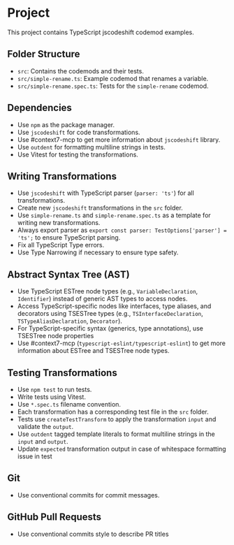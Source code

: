 # Project
This project contains TypeScript jscodeshift codemod examples.

## Folder Structure
- `src`: Contains the codemods and their tests.
- `src/simple-rename.ts`: Example codemod that renames a variable.
- `src/simple-rename.spec.ts`: Tests for the `simple-rename` codemod.

## Dependencies
- Use `npm` as the package manager.
- Use `jscodeshift` for code transformations.
- Use #context7-mcp to get more information about `jscodeshift` library.
- Use `outdent` for formatting multiline strings in tests.
- Use Vitest for testing the transformations.

## Writing Transformations
- Use `jscodeshift` with TypeScript parser (`parser: 'ts'`) for all transformations.
- Create new `jscodeshift` transformations in the `src` folder.
- Use `simple-rename.ts` and `simple-rename.spec.ts` as a template for writing new transformations.
- Always export parser as `export const parser: TestOptions['parser'] = 'ts';` to ensure TypeScript parsing.
- Fix all TypeScript Type errors.
- Use Type Narrowing if necessary to ensure type safety.

## Abstract Syntax Tree (AST)
- Use TypeScript ESTree node types (e.g., `VariableDeclaration`, `Identifier`) instead of generic AST types to access nodes.
- Access TypeScript-specific nodes like interfaces, type aliases, and decorators using TSESTree types (e.g., `TSInterfaceDeclaration`, `TSTypeAliasDeclaration`, `Decorator`).
- For TypeScript-specific syntax (generics, type annotations), use TSESTree node properties
- Use #context7-mcp (`typescript-eslint/typescript-eslint`) to get more information about ESTree and TSESTree node types.

## Testing Transformations
- Use `npm test` to run tests.
- Write tests using Vitest.
- Use `*.spec.ts` filename convention.
- Each transformation has a corresponding test file in the `src` folder.
- Tests use `createTestTransform` to apply the transformation `input` and validate the `output`.
- Use `outdent` tagged template literals to format multiline strings in the `input` and `output`.
- Update `expected` transformation output in case of whitespace formatting issue in test

## Git
- Use conventional commits for commit messages.

## GitHub Pull Requests
- Use conventional commits style to describe PR titles
